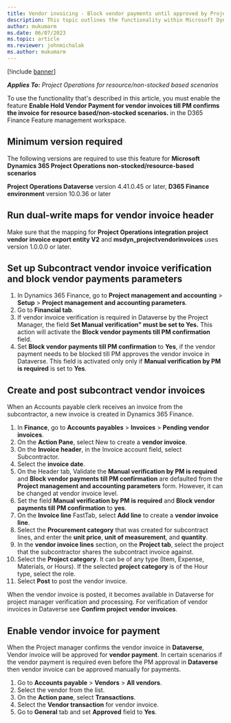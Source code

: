 ```yaml
---
title: Vendor invoicing - Block vendor payments until approved by Project manager
description: This topic outlines the functionality within Microsoft Dynamics 365 Project Operations that enables the blocking of vendor payments for vendor invoices until approved by the Project Manager in Dataverse.
author: mukumarm
ms.date: 06/07/2023
ms.topic: article
ms.reviewer: johnmichalak 
ms.author: mukumarm
---
```


[!include [banner](../../includes/dataverse-preview.md)]

_**Applies To:** Project Operations for resource/non-stocked based scenarios_

To use the functionality that's described in this article, you must enable the feature **Enable Hold Vendor Payment for vendor invoices till PM confirms the invoice for resource based/non-stocked scenarios.** in the D365 Finance Feature management workspace.

## Minimum version required
The following versions are required to use this feature for **Microsoft Dynamics 365 Project Operations non-stocked/resource-based scenarios**

**Project Operations Dataverse** version 4.41.0.45 or later, **D365 Finance environment** version 10.0.36 or later

## Run dual-write maps for vendor invoice header
Make sure that the mapping for **Project Operations integration project vendor invoice export entity V2** and **msdyn_projectvendorinvoices** uses version 1.0.0.0 or later.

## Set up Subcontract vendor invoice verification and block vendor payments parameters 

1. In Dynamics 365 Finance, go to **Project management and accounting** > **Setup** > **Project management and accounting parameters**.
2. Go to **Financial tab**.
3. If vendor invoice verification is required in Dataverse by the Project Manager, the field **Set Manual verification" must be set to Yes.** This action will activate the **Block vendor payments till PM confirmation** field.
4. Set **Block vendor payments till PM confirmation** to **Yes**, if the vendor payment needs to be blocked till PM approves the vendor invoice in Dataverse. This field is activated only only if **Manual verification by PM is required** is set to **Yes**.

## Create and post subcontract vendor invoices
When an Accounts payable clerk receives an invoice from the subcontractor, a new invoice is created in Dynamics 365 Finance.

1. In **Finance**, go to **Accounts payables** > **Invoices** > **Pending vendor invoices**.
2. On the **Action Pane**, select New to create a **vendor invoice**.
3. On the **Invoice header**, in the Invoice account field, select Subcontractor.
4. Select the **invoice date**.
5. On the Header tab, Validate the **Manual verification by PM is required** and **Block vendor payments till PM confirmation** are defaulted from the **Project management and accounting parameters** form. However, it can be changed at vendor invoice level.
6. Set the field **Manual verification by PM is required** and **Block vendor payments till PM confirmation** to **yes**.
7. On the **Invoice line** FastTab, select **Add line** to create a **vendor invoice line**.
8. Select the **Procurement category** that was created for subcontract lines, and enter the **unit price**, **unit of measurement**, and **quantity**.
9. In the **vendor invoice lines** section, on the **Project tab**, select the project that the subcontractor shares the subcontract invoice against.
10. Select the **Project category**. It can be of any type (Item, Expense, Materials, or Hours). If the selected **project category** is of the Hour type, select the role.
11. Select **Post** to post the vendor invoice.

When the vendor invoice is posted, it becomes available in Dataverse for project manager verification and processing. For verification of vendor invoices in Dataverse see **Confirm project vendor invoices**.

## Enable vendor invoice for payment
When the Project manager confirms the vendor invoice in **Dataverse**, Vendor invoice will be approved for **vendor payment**. In certain scenarios if the vendor payment is required even before the PM approval in **Dataverse** then vendor invoice can be approved manually for payments.
1. Go to **Accounts payable** > **Vendors** > **All vendors**.
2. Select the vendor from the list.
3. On the **Action pane**, select **Transactions**.
4. Select the **Vendor transaction** for vendor invoice.
5. Go to **General** tab and set **Approved** field to **Yes**.
